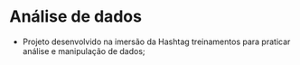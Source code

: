 # Análise de dados
* Projeto desenvolvido na imersão da Hashtag treinamentos para praticar análise e manipulação de dados;
